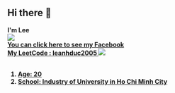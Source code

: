 ## Hi there 👋
<b>I'm Lee
<br>
<img src="https://tiermaker.com/images/template_images/2022/15746443/youtube-emotes-15746443/person-turquoise-waving.png">
<br>
<a href="https://www.facebook.com/phanvanduc.1782005">You can click here to see my Facebook
<br>
<a href="https://leetcode.com/u/leanhduc2005/">My LeetCode : leanhduc2005 <img src="/images/template_images/2022/15746443/youtube-emotes-15746443/face-turquoise-drinking-coffee.png">
<br>
<a href="https://open.spotify.com/user/31wrucrefye57tu5m4rfi6n4w5c4?si=73a29f43dc7545ee">
<br>
<table style="color=cyan">
<ol>
    <li style="color=blue">Age: 20</li>
    <li style="color=lightsalmon">School: Industry of University in Ho Chi Minh City</li>
</ol>

